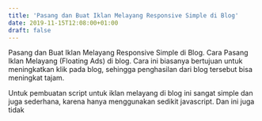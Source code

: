 ```yaml
---
title: 'Pasang dan Buat Iklan Melayang Responsive Simple di Blog'
date: 2019-11-15T12:08:00+01:00
draft: false
---
```


  
Pasang dan Buat Iklan Melayang Responsive Simple di Blog. Cara Pasang Iklan Melayang (Floating Ads) di blog. Cara ini biasanya bertujuan untuk meningkatkan klik pada blog, sehingga penghasilan dari blog tersebut bisa meningkat tajam.  
  
Untuk pembuatan script untuk iklan melayang di blog ini sangat simple dan juga sederhana, karena hanya menggunakan sedikit javascript. Dan ini juga tidak
